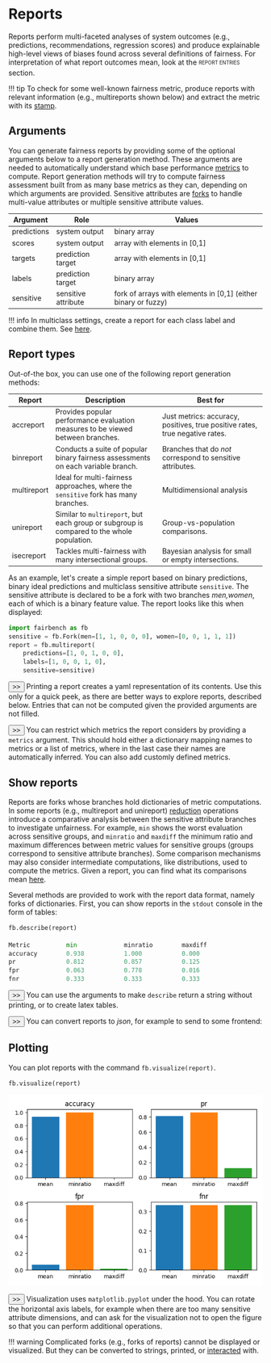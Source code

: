 # Reports

Reports perform multi-faceted analyses of system outcomes
(e.g., predictions, recommendations, regression scores)
and produce explainable high-level views of biases found
across several definitions of fairness. For interpretation
of what report outcomes mean, 
look at the <sub><sup>REPORT ENTRIES</sup></sub> section.


!!! tip
    To check for some well-known fairness metric, 
    produce reports with
    relevant information (e.g., multireports shown below)
    and extract the metric with its [stamp](../advanced/modelcards.md#stamps).

## Arguments

You can generate fairness reports by providing some
of the optional arguments below to a report
generation method. These arguments are needed to automatically
understand which base
performance [metrics](../record/metrics.md) to compute.
Report generation methods will try to compute fairness
assessment built from as many base metrics as they can,
depending on which arguments are provided.
Sensitive attributes are [forks](forks.md)
to handle multi-value attributes or multiple
sensitive attribute values.

| Argument    | Role                | Values                                                         |
|-------------|---------------------|----------------------------------------------------------------|
| predictions | system output       | binary array                                                   |
| scores      | system output       | array with elements in [0,1]                                   |
| targets     | prediction target   | array with elements in [0,1]                                   |      
| labels      | prediction target   | binary array                                                   | 
| sensitive   | sensitive attribute | fork of arrays with elements in [0,1] (either binary or fuzzy) |

!!! info
    In multiclass settings, create a report for
    each class label and combine them. See [here](interactive.md).

## Report types

Out-of-the box, you can use one of the following
report generation methods:

| Report      | Description                                                                                   | Best for                                                                     |
|-------------|-----------------------------------------------------------------------------------------------|------------------------------------------------------------------------------|
| accreport   | Provides popular performance evaluation measures to be viewed between branches.               | Just metrics: accuracy, positives, true positive rates, true negative rates. |
| binreport   | Conducts a suite of popular binary fairness assessments on each variable branch.               | Branches that do *not* correspond to sensitive attributes.                   |
| multireport | Ideal for multi-fairness approaches, where the `sensitive` fork has many branches.             | Multidimensional analysis                                                    |
| unireport   | Similar to `multireport`, but each group or subgroup is compared to the whole population.      | Group-vs-population comparisons.                                             |
| isecreport  | Tackles multi-fairness with many intersectional groups.                                        | Bayesian analysis for small or empty intersections.                          |

As an example, let's create a simple report
based on binary predictions, binary
ideal predictions and multiclass
sensitive attribute `sensitive`. The
sensitive attribute is
declared to be a fork with two branches
*men,women*, each of which is a binary
feature value. The report looks like this
when displayed:

```python
import fairbench as fb
sensitive = fb.Fork(men=[1, 1, 0, 0, 0], women=[0, 0, 1, 1, 1])
report = fb.multireport(
    predictions=[1, 0, 1, 0, 0], 
    labels=[1, 0, 0, 1, 0], 
    sensitive=sensitive)
```


<button onclick="toggleCode('print')" class="toggle-button">>></button>
Printing a report creates a yaml representation
of its contents. Use this only for a quick
peek, as there are better ways to explore reports,
described below. Entries that can not be computed
given the provided arguments are not filled.

<div id="print" class="code-block" style="display:none;">

```python
print(report)
```

```
min: 
   accuracy: 0.333
   pr: 0.333
   tpr: 0.000
   tnr: 0.500
wmean: 
   accuracy: 0.600
   pr: 0.400
   tpr: 0.400
   tnr: 0.700
gini: 
   accuracy: 0.250
   pr: 0.100
   tpr: 0.500
   tnr: 0.167
minratio: 
   accuracy: 0.333
   pr: 0.667
   tpr: 0.000
   tnr: 0.500
maxdiff: 
   accuracy: 0.667
   pr: 0.167
   tpr: 1.000
   tnr: 0.500
maxbarea: 
   accuracy: ---
   pr: ---
   tpr: ---
   tnr: ---
maxrarea: 
   accuracy: ---
   pr: ---
   tpr: ---
   tnr: ---
maxbdcg: 
   accuracy: ---
   pr: ---
   tpr: ---
   tnr: ---
```

</div>


<button onclick="toggleCode('metricsarg')" class="toggle-button">>></button>
You can restrict which metrics
the report considers by providing a `metrics`
argument. This should hold either 
a dictionary mapping names to metrics
or a list of metrics, where
in the last case their names are automatically inferred.
You can also add customly defined metrics.

<div id="metricsarg" class="code-block" style="display:none;">

```python
import fairbench as fb
report = fb.accreport( # just print performance metrics
    predictions=[1, 0, 1, 0, 0], 
    labels=[1, 0, 0, 1, 0], 
    metrics=[fb.accuracy, fb.pr, fb.fpr, fb.fnr])
fb.describe(report)  # pretty print - more on this later
```

</div>

## Show reports

Reports are forks whose branches hold dictionaries of
metric computations. In some reports (e.g., multireport
and unireport) [reduction](../advanced/manipulation.md)
operations introduce a comparative analysis
between the sensitive attribute branches to investigate
unfairness. For example, `min` shows the worst evaluation
across sensitive groups, 
and `minratio` and `maxdiff` the minimum ratio
and maximum differences between metric values for 
sensitive groups (groups correspond to sensitive 
attribute branches). Some comparison mechanisms
may also consider intermediate computations, like
distributions, used to compute the metrics.
Given a report, you can find what its comparisons mean
[here](../record/comparisons.md).

Several methods are provided to
work with the report data format, namely 
forks of dictionaries. First, you can show 
reports in the `stdout` console in the form
of tables:

```python
fb.describe(report)  

Metric          min             minratio        maxdiff        
accuracy        0.938           1.000           0.000          
pr              0.812           0.857           0.125          
fpr             0.063           0.778           0.016          
fnr             0.333           0.333           0.333  
```


<button onclick="toggleCode('latex')" class="toggle-button">>></button>
You can use the arguments to make `describe`
return a string without printing, or to create
latex tables.

<div id="latex" class="code-block" style="display:none;">

```python
import fairbench as fb

test, y, yhat = fb.demos.adult(predict="probabilities")
s = fb.Fork(fb.categories @ test[9])
report = fb.unireport(scores=yhat, labels=y, sensitive=s)

text = fb.describe(report,
    show=False, # prevents immediate printing
    separator=" & ", # separator between columns
    newline="\\\\\n") # use \\ and then the newline character
print(text)

Metric          & min             & wmean           & gini            & minratio[vsAny] & maxdiff[vsAny]  & maxbarea[vsAny] & maxrarea[vsAny] & maxbdcg[vsAny] \\
auc             & 0.861           & 0.882           & 0.012           & 0.972           & 0.025           & 0.025           & 0.038           & 0.028          \\
avgscore        & 0.110           & 0.239           & 0.197           & 0.461           & 0.129           & 0.454           & 0.548           & 0.499          \\
tophr           & 0.667           & 0.722           & 0.095           & 1.000           & 0.333           & nan             & nan             & nan            \\
toprec          & 0.001           & 0.001           & 0.489           & 1.181           & 0.005           & nan             & nan             & nan            \\
avghr           & 0.389           & 0.491           & 0.229           & 1.000           & 0.611           & 0.611           & 0.611           & 0.696          \\
avgrepr         & 0.000           & 1.000           & 0.400           & 0.000           & 1.000           & 1.000           & 1.000           & 1.000          \\
```


</div>


<button onclick="toggleCode('json')" class="toggle-button">>></button>
You can convert reports to *json*, for example 
to send to some frontend:

<div id="json" class="code-block" style="display:none;">

```python
print(fb.tojson(report))

{"header": ["Metric", "mean", "minratio", "maxdiff"], "accuracy": [0.9375, 1.0, 0.0], "pr": [0.8125, 0.8571428571428571, 0.125], "fpr": [0.06349206349206349, 0.7777777777777778, 0.015873015873015872], "fnr": [0.3333333333333333, 0.3333333333333333, 0.33333333333333337]}
```

</div>

## Plotting

You can plot reports with the command `fb.visualize(report)`.


```python
fb.visualize(report)
```
<img src="../reports.png" alt="report example">


<button onclick="toggleCode('matplotlib')" class="toggle-button">>></button>
Visualization uses `matplotlib.pyplot` under the hood. You can
rotate the horizontal axis labels, for example
when there are too many sensitive attribute dimensions,
and can ask for the visualization not to open the figure
so that you can perform additional operations.

<div id="matplotlib" class="code-block" style="display:none;">

```python
import matplotlib.pyplot as plt
import fairbench as fb
report = ...  # generate the report
fb.visualize(report, 
             xrotation=90, # rotate x labels
             hold=True)
plt.title("Report")
plt.show() # only show now
```

</div>

!!! warning 
    Complicated forks (e.g., forks of reports)
    cannot be displayed or visualized.
    But they can be converted to strings, printed, 
    or [interacted](interactive.md) with.




<script>
function toggleCode(id) {
    var codeBlock = document.getElementById(id);
    if (codeBlock.style.display === "none") {
        codeBlock.style.display = "block";
    } else {
        codeBlock.style.display = "none";
    }
}
</script>